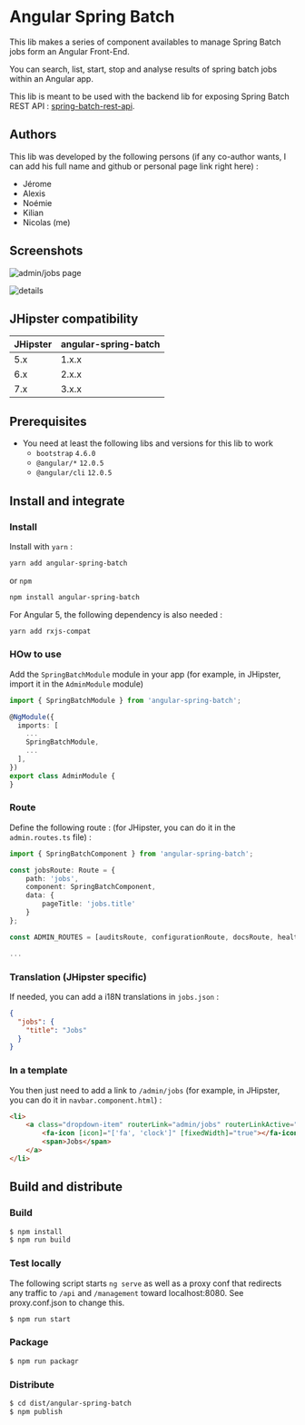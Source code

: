 # Angular Spring Batch

This lib makes a series of component availables to manage Spring Batch jobs form an Angular Front-End.

You can search, list, start, stop and analyse results of spring batch jobs within an Angular app.

This lib is meant to be used with the backend lib for exposing Spring Batch REST API : [spring-batch-rest-api](https://github.com/nicoraynaud/spring-batch-rest-api).


## Authors

This lib was developed by the following persons (if any co-author wants, I can add his full name and github or personal page link right here) :
- Jérome
- Alexis
- Noémie
- Kilian
- Nicolas (me)

## Screenshots

![admin/jobs page](https://user-images.githubusercontent.com/184581/57590024-d4a6f880-74f6-11e9-8319-cbc802b190b0.png "Logo The Jobs component")

![details](https://user-images.githubusercontent.com/184581/57590072-1e8fde80-74f7-11e9-95b1-7a536de8bf02.png "A Job execution detail")


## JHipster compatibility

| JHipster      | angular-spring-batch |
| ------------- | -------------------- |
|  5.x          | 1.x.x                |
|  6.x          | 2.x.x                |
|  7.x          | 3.x.x                |


## Prerequisites

- You need at least the following libs and versions for this lib to work
  - `bootstrap` `4.6.0`
  - `@angular/*` `12.0.5`
  - `@angular/cli` `12.0.5`


## Install and integrate

### Install

Install with `yarn` :

```bash
yarn add angular-spring-batch
```
or `npm`

```bash
npm install angular-spring-batch
```

For Angular 5, the following dependency is also needed :

```bash
yarn add rxjs-compat
```

### HOw to use

Add the `SpringBatchModule` module in your app (for example, in JHipster, import it in the `AdminModule` module)

```typescript
import { SpringBatchModule } from 'angular-spring-batch';

@NgModule({
  imports: [
    ...
    SpringBatchModule,
    ...
  ],
})
export class AdminModule {
}
```

### Route

Define the following route : (for JHipster, you can do it in the `admin.routes.ts` file) :

```typescript
import { SpringBatchComponent } from 'angular-spring-batch';

const jobsRoute: Route = {
    path: 'jobs',
    component: SpringBatchComponent,
    data: {
        pageTitle: 'jobs.title'
    }
};

const ADMIN_ROUTES = [auditsRoute, configurationRoute, docsRoute, healthRoute, logsRoute, metricsRoute, jobsRoute];

...
```

### Translation (JHipster specific)

If needed, you can add a i18N translations in `jobs.json` :

```json
{
  "jobs": {
    "title": "Jobs"
  }
}
```

### In a template

You then just need to add a link to `/admin/jobs` (for example, in JHipster, you can do it in `navbar.component.html`) :

```html
<li>
    <a class="dropdown-item" routerLink="admin/jobs" routerLinkActive="active" (click)="collapseNavbar()">
        <fa-icon [icon]="['fa', 'clock']" [fixedWidth]="true"></fa-icon>
        <span>Jobs</span>
    </a>
</li>
```

## Build and distribute

### Build

```bash
$ npm install
$ npm run build
```

### Test locally

The following script starts `ng serve` as well as a proxy conf that redirects any traffic to `/api` and `/management` toward localhost:8080.
See proxy.conf.json to change this.

```bash
$ npm run start
```

### Package

```bash
$ npm run packagr
```

### Distribute

```bash
$ cd dist/angular-spring-batch
$ npm publish
```
